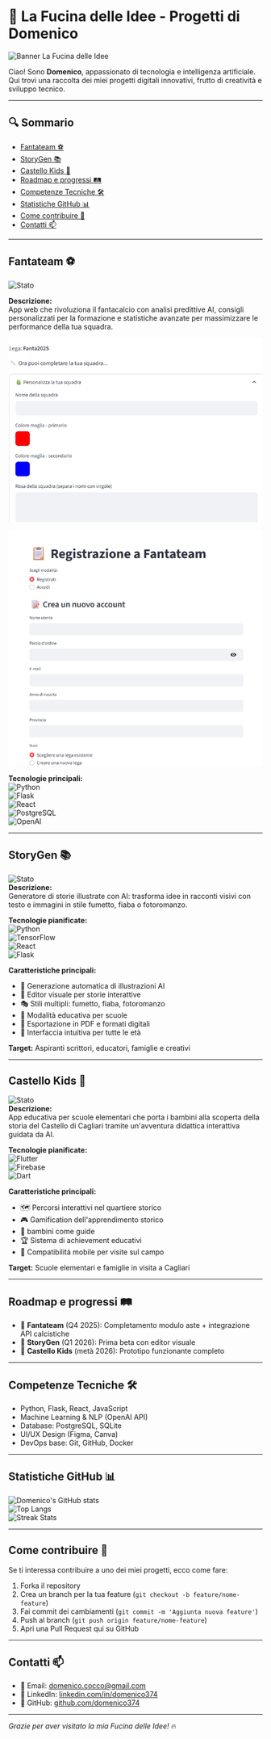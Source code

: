 # 🚀 La Fucina delle Idee - Progetti di Domenico

![Banner La Fucina delle Idee](./banner_fucina.gif)  

Ciao! Sono **Domenico**, appassionato di tecnologia e intelligenza artificiale.  
Qui trovi una raccolta dei miei progetti digitali innovativi, frutto di creatività e sviluppo tecnico.

---

## 🔍 Sommario
- [Fantateam ⚽](#fantateam-)
- [StoryGen 📚](#storygen-)
- [Castello Kids 🏰](#castello-kids-)
- [Roadmap e progressi 🛤️](#roadmap-e-progressi-)
- [Competenze Tecniche 🛠️](#competenze-tecniche-)
- [Statistiche GitHub 📊](#statistiche-github-)
- [Come contribuire 🤝](#come-contribuire-)
- [Contatti 📫](#contatti-)

---
## Fantateam ⚽

![Stato](https://img.shields.io/badge/Stato-In%20Sviluppo-yellow)  

**Descrizione:**  
App web che rivoluziona il fantacalcio con analisi predittive AI, consigli personalizzati per la formazione e statistiche avanzate per massimizzare le performance della tua squadra.

![Screenshot Creazione Rosa Fantateam](https://raw.githubusercontent.com/Domenico374/domenico374.github.io/main/img/screenshot_creazione_rosa_fantateam.png)

![Screenshot Registrazione Fantateam](https://raw.githubusercontent.com/Domenico374/domenico374.github.io/main/img/screenshot_registrazione_fantateam.png)

**Tecnologie principali:**  
![Python](https://img.shields.io/badge/Python-3776AB?style=flat&logo=python&logoColor=white)  
![Flask](https://img.shields.io/badge/Flask-000000?style=flat&logo=flask&logoColor=white)  
![React](https://img.shields.io/badge/React-20232A?style=flat&logo=react&logoColor=61DAFB)  
![PostgreSQL](https://img.shields.io/badge/PostgreSQL-4169E1?style=flat&logo=postgresql&logoColor=white)  
![OpenAI](https://img.shields.io/badge/OpenAI-412991?style=flat&logo=openai&logoColor=white)


---

## StoryGen 📚
![Stato](https://img.shields.io/badge/Stato-Concept-blue)  
**Descrizione:**  
Generatore di storie illustrate con AI: trasforma idee in racconti visivi con testo e immagini in stile fumetto, fiaba o fotoromanzo.

**Tecnologie pianificate:**  
![Python](https://img.shields.io/badge/Python-3776AB?style=flat&logo=python&logoColor=white)  
![TensorFlow](https://img.shields.io/badge/TensorFlow-FF6F00?style=flat&logo=tensorflow&logoColor=white)  
![React](https://img.shields.io/badge/React-20232A?style=flat&logo=react&logoColor=61DAFB)  
![Flask](https://img.shields.io/badge/Flask-000000?style=flat&logo=flask&logoColor=white)

**Caratteristiche principali:**
- 🎨 Generazione automatica di illustrazioni AI
- 📖 Editor visuale per storie interattive
- 🎭 Stili multipli: fumetto, fiaba, fotoromanzo
- 🏫 Modalità educativa per scuole
- 💾 Esportazione in PDF e formati digitali
- 🎯 Interfaccia intuitiva per tutte le età

**Target:** Aspiranti scrittori, educatori, famiglie e creativi

---
## Castello Kids 🏰
![Stato](https://img.shields.io/badge/Stato-Concept-orange)  
**Descrizione:**  
App educativa per scuole elementari che porta i bambini alla scoperta della storia del Castello di Cagliari tramite un'avventura didattica interattiva guidata da AI.

**Tecnologie pianificate:**  
![Flutter](https://img.shields.io/badge/Flutter-02569B?style=flat&logo=flutter&logoColor=white)  
![Firebase](https://img.shields.io/badge/Firebase-FFCA28?style=flat&logo=firebase&logoColor=black)  
![Dart](https://img.shields.io/badge/Dart-0175C2?style=flat&logo=dart&logoColor=white)

**Caratteristiche principali:**
- 🗺️ Percorsi interattivi nel quartiere storico
- 🎮 Gamification dell'apprendimento storico
- 👑 bambini come guide
- 🏆 Sistema di achievement educativi
- 📱 Compatibilità mobile per visite sul campo

**Target:** Scuole elementari e famiglie in visita a Cagliari

---


## Roadmap e progressi 🛤️
- 🎯 **Fantateam** (Q4 2025): Completamento modulo aste + integrazione API calcistiche
- 🎨 **StoryGen** (Q1 2026): Prima beta con editor visuale
- 🏰 **Castello Kids** (metà 2026): Prototipo funzionante completo

---

## Competenze Tecniche 🛠️

- Python, Flask, React, JavaScript  
- Machine Learning & NLP (OpenAI API)  
- Database: PostgreSQL, SQLite  
- UI/UX Design (Figma, Canva)  
- DevOps base: Git, GitHub, Docker  

---

## Statistiche GitHub 📊

![Domenico's GitHub stats](https://github-readme-stats.vercel.app/api?username=domenico374&show_icons=true&theme=radical)  
![Top Langs](https://github-readme-stats.vercel.app/api/top-langs/?username=domenico374&layout=compact&theme=radical)  
![Streak Stats](https://github-readme-streak-stats.herokuapp.com/?user=domenico374&theme=radical)

---

## Come contribuire 🤝

Se ti interessa contribuire a uno dei miei progetti, ecco come fare:  

1. Forka il repository  
2. Crea un branch per la tua feature (`git checkout -b feature/nome-feature`)  
3. Fai commit dei cambiamenti (`git commit -m 'Aggiunta nuova feature'`)  
4. Push al branch (`git push origin feature/nome-feature`)  
5. Apri una Pull Request qui su GitHub  

---

## Contatti 📫

- 📧 Email: domenico.cocco@gmail.com 
- 🔗 LinkedIn: [linkedin.com/in/domenico374](https://linkedin.com/in/domenico374)  
- 🐙 GitHub: [github.com/domenico374](https://github.com/domenico374)

---

*Grazie per aver visitato la mia Fucina delle Idee!* 🔥
